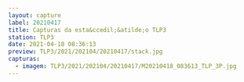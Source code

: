 ```yaml
---
layout: capture
label: 20210417
title: Capturas da esta&ccedil;&atilde;o TLP3
station: TLP3
date: 2021-04-18 08:36:13
preview: TLP3/2021/202104/20210417/stack.jpg
capturas:
  - imagem: TLP3/2021/202104/20210417/M20210418_083613_TLP_3P.jpg
---
```

